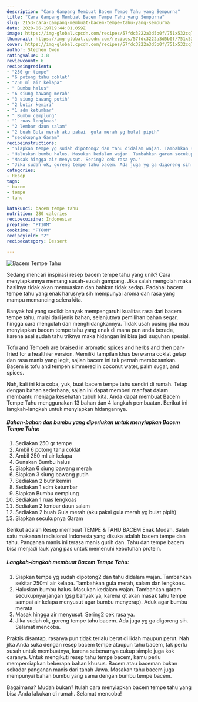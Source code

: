 ```yaml
---
description: "Cara Gampang Membuat Bacem Tempe Tahu yang Sempurna"
title: "Cara Gampang Membuat Bacem Tempe Tahu yang Sempurna"
slug: 2153-cara-gampang-membuat-bacem-tempe-tahu-yang-sempurna
date: 2020-06-19T19:44:01.059Z
image: https://img-global.cpcdn.com/recipes/57fdc3222a3d5b0f/751x532cq70/bacem-tempe-tahu-foto-resep-utama.jpg
thumbnail: https://img-global.cpcdn.com/recipes/57fdc3222a3d5b0f/751x532cq70/bacem-tempe-tahu-foto-resep-utama.jpg
cover: https://img-global.cpcdn.com/recipes/57fdc3222a3d5b0f/751x532cq70/bacem-tempe-tahu-foto-resep-utama.jpg
author: Stephen Owen
ratingvalue: 3.8
reviewcount: 6
recipeingredient:
- "250 gr tempe"
- "6 potong tahu coklat"
- "250 ml air kelapa"
- " Bumbu halus"
- "6 siung bawang merah"
- "3 siung bawang putih"
- "2 butir kemiri"
- "1 sdm ketumbar"
- " Bumbu cemplung"
- "1 ruas lengkoas"
- "2 lembar daun salam"
- "2 buah Gula merah aku pakai  gula merah yg bulat pipih"
- "secukupnya Garam"
recipeinstructions:
- "Siapkan tempe yg sudah dipotong2 dan tahu didalam wajan. Tambahkan sekitar 250ml air kelapa. Tambahkan gula merah, salam dan lengkoas."
- "Haluskan bumbu halus. Masukan kedalam wajan. Tambahkan garam secukupnya(jangan lgsg banyak ya, karena qt akan masak tahu tempe sampai air kelapa menyusut agar bumbu menyerap). Aduk agar bumbu merata."
- "Masak hingga air menyusut. Sering2 cek rasa ya."
- "Jika sudah ok, goreng tempe tahu bacem. Ada juga yg ga digoreng sih. Selamat mencoba."
categories:
- Resep
tags:
- bacem
- tempe
- tahu

katakunci: bacem tempe tahu 
nutrition: 280 calories
recipecuisine: Indonesian
preptime: "PT10M"
cooktime: "PT60M"
recipeyield: "2"
recipecategory: Dessert

---
```



![Bacem Tempe Tahu](https://img-global.cpcdn.com/recipes/57fdc3222a3d5b0f/751x532cq70/bacem-tempe-tahu-foto-resep-utama.jpg)

Sedang mencari inspirasi resep bacem tempe tahu yang unik? Cara menyiapkannya memang susah-susah gampang. Jika salah mengolah maka hasilnya tidak akan memuaskan dan bahkan tidak sedap. Padahal bacem tempe tahu yang enak harusnya sih mempunyai aroma dan rasa yang mampu memancing selera kita.

Banyak hal yang sedikit banyak mempengaruhi kualitas rasa dari bacem tempe tahu, mulai dari jenis bahan, selanjutnya pemilihan bahan segar, hingga cara mengolah dan menghidangkannya. Tidak usah pusing jika mau menyiapkan bacem tempe tahu yang enak di mana pun anda berada, karena asal sudah tahu triknya maka hidangan ini bisa jadi suguhan spesial.

Tofu and Tempeh are braised in aromatic spices and herbs and then pan-fried for a healthier version. Memiliki tampilan khas berwarna coklat gelap dan rasa manis yang legit, sajian bacem ini tak pernah membosankan. Bacem is tofu and tempeh simmered in coconut water, palm sugar, and spices.


Nah, kali ini kita coba, yuk, buat bacem tempe tahu sendiri di rumah. Tetap dengan bahan sederhana, sajian ini dapat memberi manfaat dalam membantu menjaga kesehatan tubuh kita. Anda dapat membuat Bacem Tempe Tahu menggunakan 13 bahan dan 4 langkah pembuatan. Berikut ini langkah-langkah untuk menyiapkan hidangannya.

<!--inarticleads1-->

##### Bahan-bahan dan bumbu yang diperlukan untuk menyiapkan Bacem Tempe Tahu:

1. Sediakan 250 gr tempe
1. Ambil 6 potong tahu coklat
1. Ambil 250 ml air kelapa
1. Gunakan  Bumbu halus
1. Siapkan 6 siung bawang merah
1. Siapkan 3 siung bawang putih
1. Sediakan 2 butir kemiri
1. Sediakan 1 sdm ketumbar
1. Siapkan  Bumbu cemplung
1. Sediakan 1 ruas lengkoas
1. Sediakan 2 lembar daun salam
1. Sediakan 2 buah Gula merah (aku pakai  gula merah yg bulat pipih)
1. Siapkan secukupnya Garam


Berikut adalah Resep membuat TEMPE &amp; TAHU BACEM Enak Mudah. Salah satu makanan tradisional Indonesia yang disuka adalah bacem tempe dan tahu. Panganan manis ini terasa manis gurih dan. Tahu dan tempe bacem bisa menjadi lauk yang pas untuk memenuhi kebutuhan protein. 

<!--inarticleads2-->

##### Langkah-langkah membuat Bacem Tempe Tahu:

1. Siapkan tempe yg sudah dipotong2 dan tahu didalam wajan. Tambahkan sekitar 250ml air kelapa. Tambahkan gula merah, salam dan lengkoas.
1. Haluskan bumbu halus. Masukan kedalam wajan. Tambahkan garam secukupnya(jangan lgsg banyak ya, karena qt akan masak tahu tempe sampai air kelapa menyusut agar bumbu menyerap). Aduk agar bumbu merata.
1. Masak hingga air menyusut. Sering2 cek rasa ya.
1. Jika sudah ok, goreng tempe tahu bacem. Ada juga yg ga digoreng sih. Selamat mencoba.


Praktis disantap, rasanya pun tidak terlalu berat di lidah maupun perut. Nah jika Anda suka dengan resep bacem tempe ataupun tahu bacem, tak perlu susah untuk membuatnya, karena sebenarnya cukup simple juga kok caranya. Untuk mengikuti resep tahu tempe bacem, kamu perlu mempersiapkan beberapa bahan khusus. Bacem atau baceman bukan sekadar panganan manis dari tanah Jawa. Masakan tahu bacem juga mempunyai bahan bumbu yang sama dengan bumbu tempe bacem. 

Bagaimana? Mudah bukan? Itulah cara menyiapkan bacem tempe tahu yang bisa Anda lakukan di rumah. Selamat mencoba!
